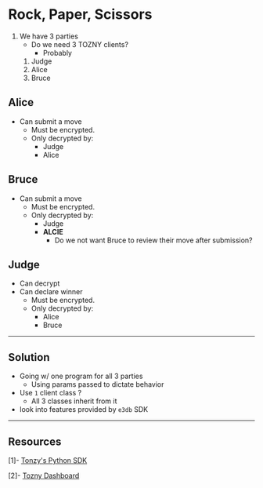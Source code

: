 # Rock, Paper, Scissors

1. We have 3 parties
    * Do we need 3 TOZNY clients?
        * Probably
    1. Judge
    2. Alice
    3. Bruce


## Alice
* Can submit a move
    * Must be encrypted. 
    * Only decrypted by:
        * Judge
        * Alice
## Bruce
* Can submit a move
    * Must be encrypted.
    * Only decrypted by:
        * Judge
        * __ALCIE__
            * Do we not want Bruce to review their move after submission?
## Judge
* Can decrypt 
* Can declare winner
    * Must be encrypted.
    * Only decrypted by:
        * Alice
        * Bruce
---
## Solution
* Going w/ one program for all 3 parties
    * Using params passed to dictate behavior
* Use `1` client class ? 
    * All 3 classes inherit from it
* look into features provided by `e3db` SDK
--- 
## Resources
[1]- [Tonzy's Python SDK](https://github.com/tozny/e3db-python/)

[2]- [Tozny Dashboard](https://dashboard.tozny.com/register)
